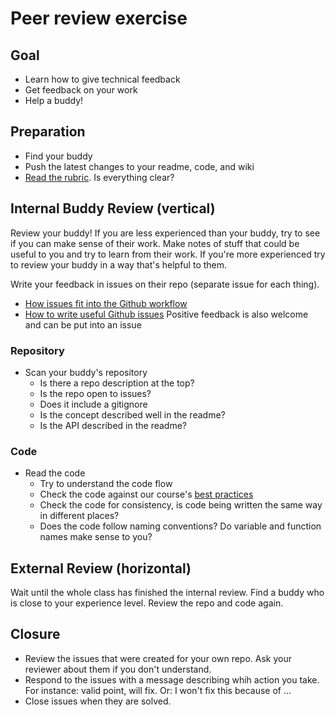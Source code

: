 # Peer review exercise

## Goal
- Learn how to give technical feedback
- Get feedback on your work
- Help a buddy!

## Preparation
- Find your buddy
- Push the latest changes to your readme, code, and wiki
- [Read the rubric](https://docs.google.com/spreadsheets/d/e/2PACX-1vTC69BUOGNQj_bLQE9LiprKGYChzb4LOoROoUiLUP8DReOcFLqS5k90Wu1LK9L5r1IVq7BDA1qISp5u/pubhtml). Is everything clear?

## Internal Buddy Review (vertical)
Review your buddy! If you are less experienced than your buddy, try to see if you can make sense of their work. Make notes of stuff that could be useful to you and try to learn from their work.
If you're more experienced try to review your buddy in a way that's helpful to them.

Write your feedback in issues on their repo (separate issue for each thing). 
- [How issues fit into the Github workflow](https://guides.github.com/features/issues/)
- [How to write useful Github issues](https://upthemes.com/blog/2014/02/writing-useful-github-issues/)
Positive feedback is also welcome and can be put into an issue

### Repository
- Scan your buddy's repository
    + Is there a repo description at the top?
    + Is the repo open to issues?
    + Does it include a gitignore
    + Is the concept described well in the readme?
    + Is the API described in the readme?

### Code
- Read the code
    + Try to understand the code flow
    + Check the code against our course's [best practices](https://github.com/cmda-minor-web/best-practices/blob/master/web-app-from-scratch.md)
    + Check the code for consistency, is code being written the same way in different places?
    + Does the code follow naming conventions? Do variable and function names make sense to you?

## External Review (horizontal)
Wait until the whole class has finished the internal review.
Find a buddy who is close to your experience level. Review the repo and code again.

## Closure
- Review the issues that were created for your own repo. Ask your reviewer about them if you don't understand.
- Respond to the issues with a message describing whih action you take. For instance: valid point, will fix. Or: I won't fix this because of ...
- Close issues when they are solved.